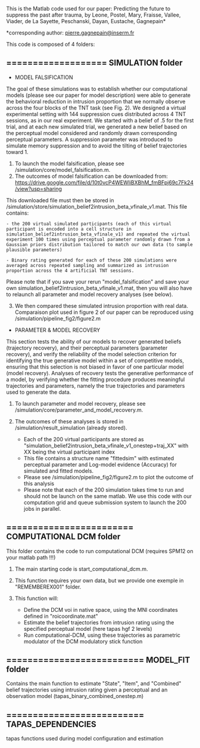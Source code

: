 This is the Matlab code used for our paper:
Predicting the future to suppress the past after trauma, 
by Leone, Postel, Mary, Fraisse, Vallee, Viader, de La Sayette, Peschanski, Dayan, Eustache, Gagnepain*

*corresponding author: pierre.gagnepain@inserm.fr

This code is composed of 4 folders:

===================
SIMULATION folder
-------------------

- MODEL FALSIFICATION

The goal of these simulations was to establish whether our computational models (please see our paper for model description) were able to generate the behavioral reduction in intrusion proportion that we normally observe across the four blocks of the TNT task (see Fig. 2).
We designed a virtual experimental setting with 144 suppression cues distributed across 4 TNT sessions, as in our real experiment. We started with a belief of .5 for the first trial, and at each new simulated trial, we generated a new belief based on the perceptual model considered and randomly drawn corresponding perceptual parameters. A suppression parameter was introduced to simulate memory suppression and to avoid the tilting of belief trajectories toward 1.

1) To launch the model falsification, please see /simulation/core/model_falsification.m.
2) The outcomes of model falsification can be downloaded from: https://drive.google.com/file/d/10t0vcP4WEWliBXBhM_fmBFpj69c7Fk24/view?usp=sharing
   
This downloaded file must then be stored in /simulation/store/simulation_belief2intrusion_beta_vfinale_v1.mat. This file contains:

	- the 200 virtual simulated participants (each of this virtual participant is encoded into a cell structure in simulation_belief2intrusion_beta_vfinale_v1) and repeated the virtual experiment 100 times using perceptual parameter randomly drawn from a Gaussian priors distribution tailored to match our own data (to sample plausible parameters)

  	- Binary rating generated for each of these 200 simulations were averaged across repeated sampling and summarized as intrusion proportion across the 4 artificial TNT sessions.

Please note that if you save your rerun "model_falsification" and save your own simulation_belief2intrusion_beta_vfinale_v1.mat, then you will also have to relaunch all parameter and model recovery analyses (see below).

3) We then compared these simulated intrusion proportion with real data. Comparaison plot used in figure 2 of our paper can be reproduced using /simulation/pipeline_fig2/figure2.m

- PARAMETER & MODEL RECOVERY

This section tests the ability of our models to recover generated beliefs (trajectory recovery), and their perceptual parameters (parameter recovery), and verify the reliability of the model selection criterion for identifying the true generative model within a set of competitive models, ensuring that this selection is not biased in favor of one particular model (model recovery).
Analyses of recovery tests the generative performance of a model, by verifying whether the fitting procedure produces meaningful trajectories and parameters, namely the true trajectories and parameters used to generate the data.

1) To launch parameter and model recovery, please see /simulation/core/parameter_and_model_recovery.m.


2) The outcomes of these analyses is stored in /simulation/result_simulation (already stored).
	- Each of the 200 virtual participants are stored as "simulation_belief2intrusion_beta_vfinale_v1_onestep+traj_XX" with XX being the virtual participant index
	- This file contains a structure name "fittedsim" with estimated perceptual parameter and Log-model evidence (Accuracy) for simulated and fitted models.
	- Please see /simulation/pipeline_fig2/figure2.m to plot the outcome of this analysis
	- Please note that each of the 200 simulation takes time to run and should not be launch on the same matlab. We use this code with our computation grid and queue submission system to launch the 200 jobs in parallel.

========================
COMPUTATIONAL DCM folder
------------------------

This folder contains the code to run computational DCM (requires SPM12 on your matlab path !!!)

1) The main starting code is start_computational_dcm.m.

2) This function requires your own data, but we provide one exemple in "REMEMBEREX001" folder.

3) This function will:
	- Define the DCM voi in native space, using the MNI coordinates defined in "roicoordinate.mat"
	- Estimate the belief trajectories from intrusion rating using the specified perceptual model (here tapas hgf 2 levels)
	- Run computational-DCM, using these trajectories as parametric modulator of the DCM modulatory stick function

==========================
MODEL_FIT folder
--------------------------

Contains the main function to estimate "State", "Item", and "Combined" belief trajectories using intrusion rating given a perceptual and an observation model (tapas_binary_combined_onestep.m)


==========================
TAPAS_DEPENDENCIES
--------------------------
tapas functions used during model configuration and estimation
